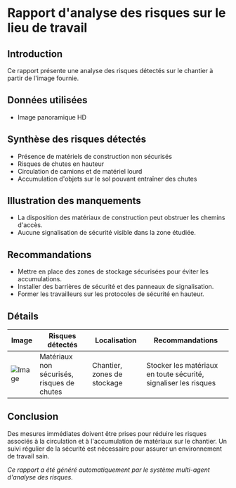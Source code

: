 # Rapport d'analyse des risques sur le lieu de travail

## Introduction
Ce rapport présente une analyse des risques détectés sur le chantier à partir de l'image fournie.

## Données utilisées
- Image panoramique HD

## Synthèse des risques détectés
- Présence de matériels de construction non sécurisés
- Risques de chutes en hauteur
- Circulation de camions et de matériel lourd
- Accumulation d'objets sur le sol pouvant entraîner des chutes

## Illustration des manquements
- La disposition des matériaux de construction peut obstruer les chemins d'accès.
- Aucune signalisation de sécurité visible dans la zone étudiée.

## Recommandations
- Mettre en place des zones de stockage sécurisées pour éviter les accumulations.
- Installer des barrières de sécurité et des panneaux de signalisation.
- Former les travailleurs sur les protocoles de sécurité en hauteur.

## Détails
| Image                                                   | Risques détectés                               | Localisation                      | Recommandations                                                             |
|---------------------------------------------------------|------------------------------------------------|-----------------------------------|---------------------------------------------------------------------------|
| ![Image](670818187_51adecce-9efb-4a8b-908f-a829303d7a47.jpg) | Matériaux non sécurisés, risques de chutes     | Chantier, zones de stockage       | Stocker les matériaux en toute sécurité, signaliser les risques           |

## Conclusion
Des mesures immédiates doivent être prises pour réduire les risques associés à la circulation et à l'accumulation de matériaux sur le chantier. Un suivi régulier de la sécurité est nécessaire pour assurer un environnement de travail sain. 

*Ce rapport a été généré automatiquement par le système multi-agent d'analyse des risques.*